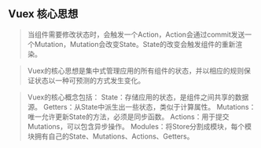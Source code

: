 ## Vuex 核心思想
> 当组件需要修改状态时，会触发一个Action，Action会通过commit发送一个Mutation，Mutation会改变State。State的改变会触发组件的重新渲染。

> Vuex的核心思想是集中式管理应用的所有组件的状态，并以相应的规则保证状态以一种可预测的方式发生变化。

>
> Vuex的核心概念包括：
> State：存储应用的状态，是组件之间共享的数据源。
> Getters：从State中派生出一些状态，类似于计算属性。
> Mutations：唯一允许更新State的方法，必须是同步函数。
>Actions：用于提交Mutations，可以包含异步操作。
>Modules：将Store分割成模块，每个模块拥有自己的State、Mutations、Actions、Getters。
